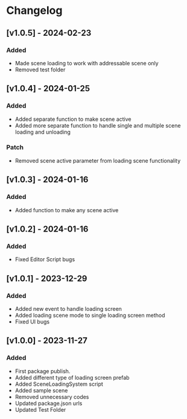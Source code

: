 # Changelog

## [v1.0.5] - 2024-02-23

### Added

- Made scene loading to work with addressable scene only
- Removed test folder

## [v1.0.4] - 2024-01-25

### Added

- Added separate function to make scene active
- Added more separate function to handle single and multiple scene loading and unloading

### Patch

- Removed scene active parameter from loading scene functionality


## [v1.0.3] - 2024-01-16

### Added

- Added function to make any scene active


## [v1.0.2] - 2024-01-16

### Added

- Fixed Editor Script bugs

## [v1.0.1] - 2023-12-29

### Added

- Added new event to handle loading screen
- Added loading scene mode to single loading screen method 
- Fixed UI bugs




## [v1.0.0] - 2023-11-27

### Added

- First package publish.
- Added different type of loading screen prefab
- Added SceneLoadingSystem script
- Added sample scene
- Removed unnecessary codes
- Updated package.json urls
- Updated Test Folder
